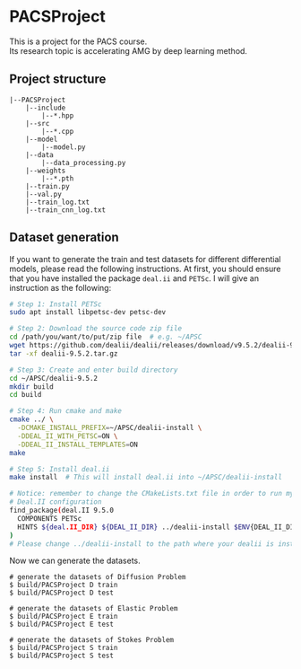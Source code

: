 # PACSProject

This is a project for the PACS course.  
Its research topic is accelerating AMG by deep learning method.

## Project structure

```
|--PACSProject
    |--include
        |--*.hpp
    |--src
        |--*.cpp
    |--model
        |--model.py
    |--data
        |--data_processing.py
    |--weights
        |--*.pth
    |--train.py
    |--val.py
    |--train_log.txt
    |--train_cnn_log.txt
```

## Dataset generation
If you want to generate the train and test datasets for different differential models, please read the following instructions. 
At first, you should ensure that you have installed the package `deal.ii` and `PETSc`. I will give an instruction as the following: 
```bash
# Step 1: Install PETSc
sudo apt install libpetsc-dev petsc-dev

# Step 2: Download the source code zip file
cd /path/you/want/to/put/zip file  # e.g. ~/APSC 
wget https://github.com/dealii/dealii/releases/download/v9.5.2/dealii-9.5.2.tar.gz
tar -xf dealii-9.5.2.tar.gz

# Step 3: Create and enter build directory
cd ~/APSC/dealii-9.5.2
mkdir build
cd build

# Step 4: Run cmake and make
cmake ../ \
  -DCMAKE_INSTALL_PREFIX=~/APSC/dealii-install \
  -DDEAL_II_WITH_PETSC=ON \
  -DDEAL_II_INSTALL_TEMPLATES=ON
make

# Step 5: Install deal.ii
make install  # This will install deal.ii into ~/APSC/dealii-install

# Notice: remember to change the CMakeLists.txt file in order to run my project using deal.ii
# Deal.II configuration
find_package(deal.II 9.5.0
  COMPONENTS PETSc
  HINTS ${deal.II_DIR} ${DEAL_II_DIR} ../dealii-install $ENV{DEAL_II_DIR}
)
# Please change ../dealii-install to the path where your dealii is installed really
``` 
Now we can generate the datasets. 
```
# generate the datasets of Diffusion Problem
$ build/PACSProject D train
$ build/PACSProject D test

# generate the datasets of Elastic Problem
$ build/PACSProject E train
$ build/PACSProject E test

# generate the datasets of Stokes Problem
$ build/PACSProject S train
$ build/PACSProject S test
```

